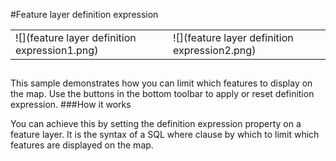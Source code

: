 #Feature layer definition expression

|||
|-----|-----
|![](feature layer definition expression1.png)|![](feature layer definition expression2.png)

##

This sample demonstrates how you can limit which features to display on the map. Use the buttons in the bottom toolbar to apply or reset definition expression.
###How it works

You can achieve this by setting the definition expression property on a feature layer. It is the syntax of a SQL where clause by which to limit which features are displayed on the map.
